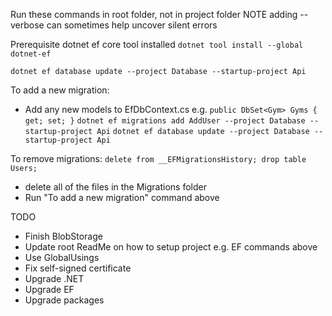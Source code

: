 Run these commands in root folder, not in project folder
NOTE adding --verbose can sometimes help uncover silent errors

Prerequisite
dotnet ef core tool installed `dotnet tool install --global dotnet-ef`

`dotnet ef database update --project Database --startup-project Api`

To add a new migration:
- Add any new models to EfDbContext.cs e.g. `public DbSet<Gym> Gyms { get; set; }`
`dotnet ef migrations add AddUser --project Database --startup-project Api`
`dotnet ef database update --project Database --startup-project Api`

To remove migrations:
`delete from __EFMigrationsHistory; drop table Users;`
- delete all of the files in the Migrations folder
- Run "To add a new migration" command above

TODO
- Finish BlobStorage
- Update root ReadMe on how to setup project e.g. EF commands above
- Use GlobalUsings
- Fix self-signed certificate
- Upgrade .NET
- Upgrade EF
- Upgrade packages